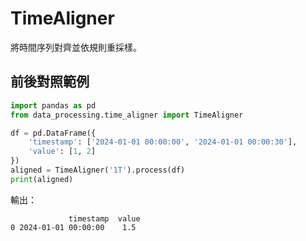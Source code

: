 # TimeAligner

將時間序列對齊並依規則重採樣。

## 前後對照範例
```python
import pandas as pd
from data_processing.time_aligner import TimeAligner

df = pd.DataFrame({
    'timestamp': ['2024-01-01 00:00:00', '2024-01-01 00:00:30'],
    'value': [1, 2]
})
aligned = TimeAligner('1T').process(df)
print(aligned)
```
輸出：
```text
             timestamp  value
0 2024-01-01 00:00:00    1.5
```
